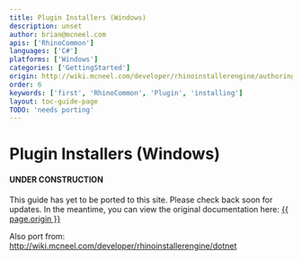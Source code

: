 ```yaml
---
title: Plugin Installers (Windows)
description: unset
author: brian@mcneel.com
apis: ['RhinoCommon']
languages: ['C#']
platforms: ['Windows']
categories: ['GettingStarted']
origin: http://wiki.mcneel.com/developer/rhinoinstallerengine/authoring
order: 6
keywords: ['first', 'RhinoCommon', 'Plugin', 'installing']
layout: toc-guide-page
TODO: 'needs porting'
---
```



# Plugin Installers (Windows)

<div class="bs-callout bs-callout-danger">
  <h4>UNDER CONSTRUCTION</h4>
  <p>This guide has yet to be ported to this site.  Please check back soon for updates.  
  In the meantime, you can view the original documentation here:
  <a href="{{ page.origin }}">{{ page.origin }}</a></p>
</div>

Also port from: http://wiki.mcneel.com/developer/rhinoinstallerengine/dotnet
